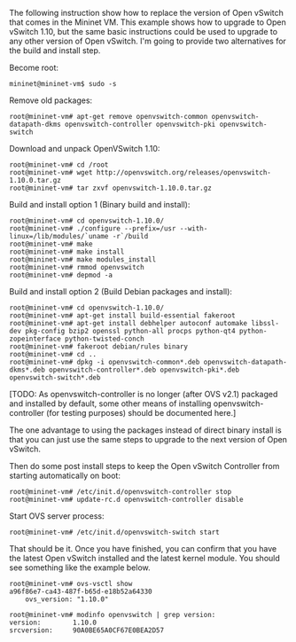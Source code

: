 The following instruction show how to replace the version of Open vSwitch that comes in the Mininet VM.  This example shows how to upgrade to Open vSwitch 1.10, but the same basic instructions could be used to upgrade to any other version of Open vSwitch.  I'm going to provide two alternatives for the build and install step.

Become root:

    mininet@mininet-vm$ sudo -s

Remove old packages:

    root@mininet-vm# apt-get remove openvswitch-common openvswitch-datapath-dkms openvswitch-controller openvswitch-pki openvswitch-switch

Download and unpack OpenVSwitch 1.10:

    root@mininet-vm# cd /root
    root@mininet-vm# wget http://openvswitch.org/releases/openvswitch-1.10.0.tar.gz
    root@mininet-vm# tar zxvf openvswitch-1.10.0.tar.gz

Build and install option 1 (Binary build and install):

    root@mininet-vm# cd openvswitch-1.10.0/
    root@mininet-vm# ./configure --prefix=/usr --with-linux=/lib/modules/`uname -r`/build
    root@mininet-vm# make
    root@mininet-vm# make install
    root@mininet-vm# make modules_install
    root@mininet-vm# rmmod openvswitch
    root@mininet-vm# depmod -a

Build and install option 2 (Build Debian packages and install):

    root@mininet-vm# cd openvswitch-1.10.0/
    root@mininet-vm# apt-get install build-essential fakeroot
    root@mininet-vm# apt-get install debhelper autoconf automake libssl-dev pkg-config bzip2 openssl python-all procps python-qt4 python-zopeinterface python-twisted-conch
    root@mininet-vm# fakeroot debian/rules binary
    root@mininet-vm# cd ..
    root@mininet-vm# dpkg -i openvswitch-common*.deb openvswitch-datapath-dkms*.deb openvswitch-controller*.deb openvswitch-pki*.deb openvswitch-switch*.deb

[TODO: As openvswitch-controller is no longer (after OVS v2.1) packaged and installed by default, some other means of installing openvswitch-controller (for testing purposes) should be documented here.]

The one advantage to using the packages instead of direct binary install is that you can just use the same steps to upgrade to the next version of Open vSwitch.

Then do some post install steps to keep the Open vSwitch Controller from starting automatically on boot:

    root@mininet-vm# /etc/init.d/openvswitch-controller stop
    root@mininet-vm# update-rc.d openvswitch-controller disable

Start OVS server process:

    root@mininet-vm# /etc/init.d/openvswitch-switch start

That should be it.  Once you have finished, you can confirm that you have the latest Open vSwitch installed and the latest kernel module.  You should see something like the example below.

    root@mininet-vm# ovs-vsctl show
    a96f86e7-ca43-487f-b65d-e18b52a64330
        ovs_version: "1.10.0"

    root@mininet-vm# modinfo openvswitch | grep version:
    version:        1.10.0
    srcversion:     90A0BE65A0CF67E0BEA2D57
